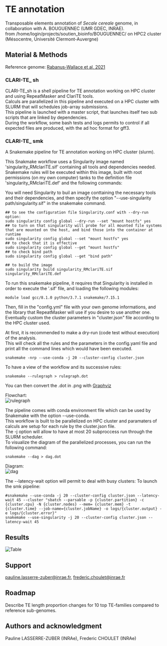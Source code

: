# TE annotation

Transposable elements annotation of *Secale cereale* genome, in collaboration with A. BOUGUENNEC (UMR GDEC, INRAE).  
from /home/login/projects/soutien_bioinfo/BOUGUENNEC/ on HPC2 cluster (Mésocentre, Université Clermont-Auvergne)

## Material & Methods  

Reference genome: [Rabanus-Wallace et al, 2021](https://doi.org/10.1038/s41588-021-00807-0)  

### CLARI-TE_ sh

CLARI-TE_sh is a shell pipeline for TE annotation working on HPC cluster and using RepeatMasker and ClariTE tools.  
Calculs are parallelized in this pipeline and executed on a HPC cluster with SLURM that will schedules job-array submissions.  
This pipeline is launched with a master script, that launches itself two sub scripts that are linked by dependencies.  
During the workflow, some bash tests and logs permits to control if all expected files are produced, with the ad hoc format for gff3.  

### CLARI-TE_ smk

A Snakemake pipeline for TE annotation working on HPC cluster (slurm).  

This Snakmake workflow uses a Singularity image named 'singularity_RMclariTE.sif' containing all tools and dependencies needed. Snakemake rules will be executed within this image, built with root permissions (on my own computer) tanks to the definition file 'singularity_RMclariTE.def' and the following commands:


You will need Singularity to buil an image conttaining the necessary tools and their dependencies, and then specify the option "--use-singularity path/singularity.sif" in the snakemake command.  
```console
## to see the configuration file Singularity.conf with --dry-run option:
sudo singularity config global --dry-run --set "mount hostfs" yes
## to turn on that singularity will probe for all mounted file systems that are mounted on the host, and bind those into the container at runtime
sudo singularity config global --set "mount hostfs" yes
## to check that it is effective
sudo singularity config global --get "mount hostfs"
## to check bind path
sudo singularity config global --get "bind path"

## to build the image
sudo singularity build singularity_RMclariTE.sif singularity_RMclariTE.def
```


To run this snakemake pipeline, it requires that Singularity is installed in order to execute the '.sif' file, and loading the following modules:  
```console
module load gcc/8.1.0 python/3.7.1 snakemake/7.15.1  
```

Then, fill in the "config.yml" file with your own genome informations, and the library that RepeatMasker will use if you desire to use another one.  
Eventually custom the cluster parameters in "cluster.json" file according to the HPC cluster used.  

At first, it is recommended to make a dry-run (code test without execution) of the analysis.  
This will check all the rules and the parameters in the config.yaml file and print all the command lines which would have been executed.  
```console
snakemake -nrp --use-conda -j 20 --cluster-config cluster.json
```

To have a view of the workflow and its successive rules:  
```console
snakemake --rulegraph > rulegraph.dot
```

You can then convert the .dot in .png with [Graphviz](https://dreampuf.github.io/GraphvizOnline)  

Flowchart:  
![rulegraph](rulegraph.png)

The pipeline comes with conda environment file which can be used by Snakemake with the option --use-conda.  
This workflow is built to be parallelized on HPC cluster and paramaters of calculs are setup for each rule by the cluster.json file.  
The -j option will allow to have at most 20 subproccess run through the SLURM scheduler.  
To visualize the diagram of the parallelized processes, you can run the following command:  
```console
snakemake --dag > dag.dot
```
Diagram:  
![dag](dag.png)

The --latency-wait option will permit to deal with busy clusters:
To launch the smk pipeline:  
```console
#snakemake --use-conda -j 20 --cluster-config cluster.json --latency-wait 45 --cluster "sbatch --parsable -p {cluster.partition} -c {cluster.cpu} -N {cluster.nodes} --mem= {cluster.mem} -t {cluster.time} --job-name={cluster.jobName} -o logs/{cluster.output} -e logs/{cluster.error}"
snakemake --use-singularity -j 20 --cluster-config cluster.json --latency-wait 45
```

## Results  

![Table](table.png)

## Support  

pauline.lasserre-zuber@inrae.fr, frederic.choulet@inrae.fr  

## Roadmap  

Describe TE length proportion changes for 10 top TE-families compared to reference sub-genomes.  

## Authors and acknowledgment  

Pauline LASSERRE-ZUBER (INRAe), Frederic CHOULET (INRAe)  